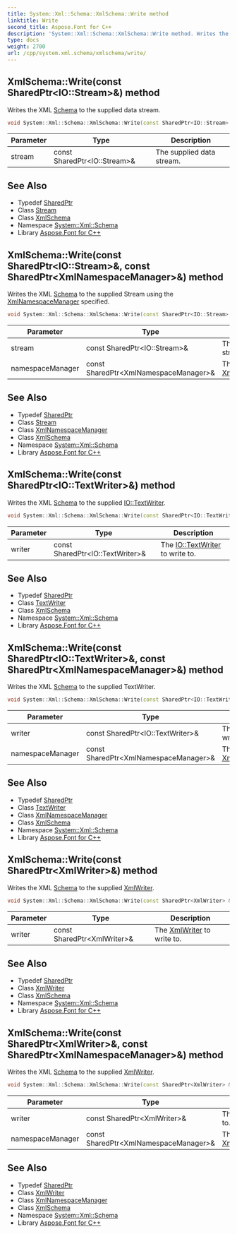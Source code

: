 ```yaml
---
title: System::Xml::Schema::XmlSchema::Write method
linktitle: Write
second_title: Aspose.Font for C++
description: 'System::Xml::Schema::XmlSchema::Write method. Writes the XML Schema to the supplied data stream in C++.'
type: docs
weight: 2700
url: /cpp/system.xml.schema/xmlschema/write/
---
```

## XmlSchema::Write(const SharedPtr\<IO::Stream\>\&) method


Writes the XML [Schema](../../) to the supplied data stream.

```cpp
void System::Xml::Schema::XmlSchema::Write(const SharedPtr<IO::Stream> &stream)
```


| Parameter | Type | Description |
| --- | --- | --- |
| stream | const SharedPtr\<IO::Stream\>\& | The supplied data stream. |

## See Also

* Typedef [SharedPtr](../../../system/sharedptr/)
* Class [Stream](../../../system.io/stream/)
* Class [XmlSchema](../)
* Namespace [System::Xml::Schema](../../)
* Library [Aspose.Font for C++](../../../)
## XmlSchema::Write(const SharedPtr\<IO::Stream\>\&, const SharedPtr\<XmlNamespaceManager\>\&) method


Writes the XML [Schema](../../) to the supplied Stream using the [XmlNamespaceManager](../../../system.xml/xmlnamespacemanager/) specified.

```cpp
void System::Xml::Schema::XmlSchema::Write(const SharedPtr<IO::Stream> &stream, const SharedPtr<XmlNamespaceManager> &namespaceManager)
```


| Parameter | Type | Description |
| --- | --- | --- |
| stream | const SharedPtr\<IO::Stream\>\& | The supplied data stream. |
| namespaceManager | const SharedPtr\<XmlNamespaceManager\>\& | The [XmlNamespaceManager](../../../system.xml/xmlnamespacemanager/). |

## See Also

* Typedef [SharedPtr](../../../system/sharedptr/)
* Class [Stream](../../../system.io/stream/)
* Class [XmlNamespaceManager](../../../system.xml/xmlnamespacemanager/)
* Class [XmlSchema](../)
* Namespace [System::Xml::Schema](../../)
* Library [Aspose.Font for C++](../../../)
## XmlSchema::Write(const SharedPtr\<IO::TextWriter\>\&) method


Writes the XML [Schema](../../) to the supplied [IO::TextWriter](../../../system.io/textwriter/).

```cpp
void System::Xml::Schema::XmlSchema::Write(const SharedPtr<IO::TextWriter> &writer)
```


| Parameter | Type | Description |
| --- | --- | --- |
| writer | const SharedPtr\<IO::TextWriter\>\& | The [IO::TextWriter](../../../system.io/textwriter/) to write to. |

## See Also

* Typedef [SharedPtr](../../../system/sharedptr/)
* Class [TextWriter](../../../system.io/textwriter/)
* Class [XmlSchema](../)
* Namespace [System::Xml::Schema](../../)
* Library [Aspose.Font for C++](../../../)
## XmlSchema::Write(const SharedPtr\<IO::TextWriter\>\&, const SharedPtr\<XmlNamespaceManager\>\&) method


Writes the XML [Schema](../../) to the supplied TextWriter.

```cpp
void System::Xml::Schema::XmlSchema::Write(const SharedPtr<IO::TextWriter> &writer, const SharedPtr<XmlNamespaceManager> &namespaceManager)
```


| Parameter | Type | Description |
| --- | --- | --- |
| writer | const SharedPtr\<IO::TextWriter\>\& | The [IO::TextWriter](../../../system.io/textwriter/) to write to. |
| namespaceManager | const SharedPtr\<XmlNamespaceManager\>\& | The [XmlNamespaceManager](../../../system.xml/xmlnamespacemanager/). |

## See Also

* Typedef [SharedPtr](../../../system/sharedptr/)
* Class [TextWriter](../../../system.io/textwriter/)
* Class [XmlNamespaceManager](../../../system.xml/xmlnamespacemanager/)
* Class [XmlSchema](../)
* Namespace [System::Xml::Schema](../../)
* Library [Aspose.Font for C++](../../../)
## XmlSchema::Write(const SharedPtr\<XmlWriter\>\&) method


Writes the XML [Schema](../../) to the supplied [XmlWriter](../../../system.xml/xmlwriter/).

```cpp
void System::Xml::Schema::XmlSchema::Write(const SharedPtr<XmlWriter> &writer)
```


| Parameter | Type | Description |
| --- | --- | --- |
| writer | const SharedPtr\<XmlWriter\>\& | The [XmlWriter](../../../system.xml/xmlwriter/) to write to. |

## See Also

* Typedef [SharedPtr](../../../system/sharedptr/)
* Class [XmlWriter](../../../system.xml/xmlwriter/)
* Class [XmlSchema](../)
* Namespace [System::Xml::Schema](../../)
* Library [Aspose.Font for C++](../../../)
## XmlSchema::Write(const SharedPtr\<XmlWriter\>\&, const SharedPtr\<XmlNamespaceManager\>\&) method


Writes the XML [Schema](../../) to the supplied [XmlWriter](../../../system.xml/xmlwriter/).

```cpp
void System::Xml::Schema::XmlSchema::Write(const SharedPtr<XmlWriter> &writer, const SharedPtr<XmlNamespaceManager> &namespaceManager)
```


| Parameter | Type | Description |
| --- | --- | --- |
| writer | const SharedPtr\<XmlWriter\>\& | The [XmlWriter](../../../system.xml/xmlwriter/) to write to. |
| namespaceManager | const SharedPtr\<XmlNamespaceManager\>\& | The [XmlNamespaceManager](../../../system.xml/xmlnamespacemanager/). |

## See Also

* Typedef [SharedPtr](../../../system/sharedptr/)
* Class [XmlWriter](../../../system.xml/xmlwriter/)
* Class [XmlNamespaceManager](../../../system.xml/xmlnamespacemanager/)
* Class [XmlSchema](../)
* Namespace [System::Xml::Schema](../../)
* Library [Aspose.Font for C++](../../../)

